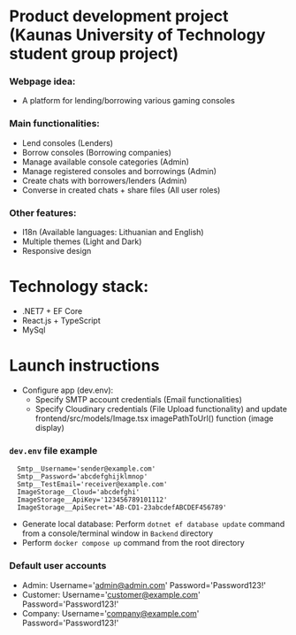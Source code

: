 # Product development project (Kaunas University of Technology student group project)
### Webpage idea:
- A platform for lending/borrowing various gaming consoles
### Main functionalities: 
- Lend consoles (Lenders)
- Borrow consoles (Borrowing companies)
- Manage available console categories (Admin)
- Manage registered consoles and borrowings (Admin)
- Create chats with borrowers/lenders (Admin)
- Converse in created chats + share files (All user roles)
### Other features:
- I18n (Available languages: Lithuanian and English)
- Multiple themes (Light and Dark)
- Responsive design  
# Technology stack:
- .NET7 + EF Core
- React.js + TypeScript
- MySql
# Launch instructions
- Configure app (dev.env):
  - Specify SMTP account credentials (Email functionalities)
  - Specify Cloudinary credentials (File Upload functionality) and update frontend/src/models/Image.tsx imagePathToUrl() function (image display)
### `dev.env` file example
```
  Smtp__Username='sender@example.com'
  Smtp__Password='abcdefghijklmnop'
  Smtp__TestEmail='receiver@example.com'
  ImageStorage__Cloud='abcdefghi'
  ImageStorage__ApiKey='123456789101112'
  ImageStorage__ApiSecret='AB-CD1-23abcdefABCDEF456789'
```
- Generate local database:
  Perform `dotnet ef database update` command from a console/terminal window in `Backend` directory 
- Perform `docker compose up` command from the root directory



### Default user accounts
- Admin: Username='admin@admin.com' Password='Password123!'
- Customer: Username='customer@example.com' Password='Password123!'
- Company: Username='company@example.com' Password='Password123!'
